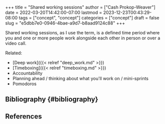 +++
title = "Shared working sessions"
author = ["Cash Prokop-Weaver"]
date = 2022-03-20T14:42:00-07:00
lastmod = 2023-12-23T00:43:29-08:00
tags = ["concept", "concept"]
categories = ["concept"]
draft = false
slug = "e5dbb7e0-0946-4bae-a9d7-b8aad9124c88"
+++

Shared working sessions, as I use the term, is a defined time period where you and one or more people work alongside each other in person or over a video call.

Related:

-   [Deep work]({{< relref "deep_work.md" >}})
-   [Timeboxing]({{< relref "timeboxing.md" >}})
-   Accountability
-   Planning ahead / thinking about what you'll work on / mini-sprints
-   Pomodoros


## Bibliography {#bibliography}

## References

<style>.csl-entry{text-indent: -1.5em; margin-left: 1.5em;}</style><div class="csl-bib-body">
</div>
